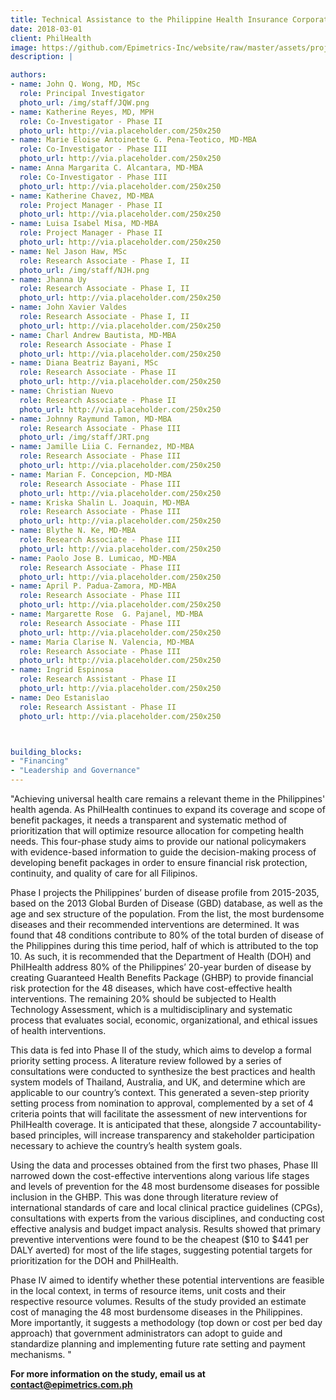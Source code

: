 ```yaml
---
title: Technical Assistance to the Philippine Health Insurance Corporation in Creating an Essential Health Benefit Package and a Priority-Setting Process
date: 2018-03-01
client: PhilHealth
image: https://github.com/Epimetrics-Inc/website/raw/master/assets/projects/a-series/top-48-CEA.jpg
description: |

authors:
- name: John Q. Wong, MD, MSc
  role: Principal Investigator
  photo_url: /img/staff/JQW.png
- name: Katherine Reyes, MD, MPH
  role: Co-Investigator - Phase II
  photo_url: http://via.placeholder.com/250x250
- name: Marie Eloise Antoinette G. Pena-Teotico, MD-MBA
  role: Co-Investigator - Phase III
  photo_url: http://via.placeholder.com/250x250
- name: Anna Margarita C. Alcantara, MD-MBA
  role: Co-Investigator - Phase III
  photo_url: http://via.placeholder.com/250x250
- name: Katherine Chavez, MD-MBA
  role: Project Manager - Phase II
  photo_url: http://via.placeholder.com/250x250
- name: Luisa Isabel Misa, MD-MBA
  role: Project Manager - Phase II
  photo_url: http://via.placeholder.com/250x250
- name: Nel Jason Haw, MSc
  role: Research Associate - Phase I, II
  photo_url: /img/staff/NJH.png
- name: Jhanna Uy
  role: Research Associate - Phase I, II
  photo_url: http://via.placeholder.com/250x250
- name: John Xavier Valdes
  role: Research Associate - Phase I, II
  photo_url: http://via.placeholder.com/250x250  
- name: Charl Andrew Bautista, MD-MBA
  role: Research Associate - Phase I
  photo_url: http://via.placeholder.com/250x250
- name: Diana Beatriz Bayani, MSc
  role: Research Associate - Phase II
  photo_url: http://via.placeholder.com/250x250
- name: Christian Nuevo
  role: Research Associate - Phase II
  photo_url: http://via.placeholder.com/250x250
- name: Johnny Raymund Tamon, MD-MBA
  role: Research Associate - Phase III
  photo_url: /img/staff/JRT.png
- name: Jamille Liia C. Fernandez, MD-MBA
  role: Research Associate - Phase III
  photo_url: http://via.placeholder.com/250x250
- name: Marian F. Concepcion, MD-MBA
  role: Research Associate - Phase III
  photo_url: http://via.placeholder.com/250x250
- name: Kriska Shalin L. Joaquin, MD-MBA
  role: Research Associate - Phase III
  photo_url: http://via.placeholder.com/250x250
- name: Blythe N. Ke, MD-MBA
  role: Research Associate - Phase III
  photo_url: http://via.placeholder.com/250x250
- name: Paolo Jose B. Lumicao, MD-MBA
  role: Research Associate - Phase III
  photo_url: http://via.placeholder.com/250x250
- name: April P. Padua-Zamora, MD-MBA
  role: Research Associate - Phase III
  photo_url: http://via.placeholder.com/250x250
- name: Margarette Rose  G. Pajanel, MD-MBA
  role: Research Associate - Phase III
  photo_url: http://via.placeholder.com/250x250
- name: Maria Clarise N. Valencia, MD-MBA
  role: Research Associate - Phase III
  photo_url: http://via.placeholder.com/250x250
- name: Ingrid Espinosa
  role: Research Assistant - Phase II
  photo_url: http://via.placeholder.com/250x250
- name: Deo Estanislao
  role: Research Assistant - Phase II
  photo_url: http://via.placeholder.com/250x250



building_blocks:
- "Financing"
- "Leadership and Governance"
---
```


"Achieving universal health care remains a relevant theme in the Philippines' health agenda. As PhilHealth continues to expand its coverage and scope of benefit packages, it needs a transparent and systematic method of prioritization that will optimize resource allocation for competing health needs. This four-phase study aims to provide our national policymakers with evidence-based information to guide the decision-making process of developing benefit packages in order to ensure financial risk protection, continuity, and quality of care for all Filipinos.

Phase I projects the Philippines’ burden of disease profile from 2015-2035, based on the 2013 Global Burden of Disease (GBD) database, as well as the age and sex structure of the population. From the list, the most burdensome diseases and their recommended interventions are determined. It was found that 48 conditions contribute to 80% of the total burden of disease of the Philippines during this time period, half of which is attributed to the top 10. As such, it is recommended that the Department of Health (DOH) and PhilHealth address 80% of the Philippines’ 20-year burden of disease by creating Guaranteed Health Benefits Package (GHBP) to provide financial risk protection for the 48 diseases, which have cost-effective health interventions. The remaining 20% should be subjected to Health Technology Assessment, which is a multidisciplinary and systematic process that evaluates social, economic, organizational, and ethical issues of health interventions.

This data is fed into Phase II of the study, which aims to develop a formal priority setting process. A literature review followed by a series of consultations were conducted to synthesize the best practices and health system models of Thailand, Australia, and UK, and determine which are applicable to our country’s context. This generated a seven-step priority setting process from nomination to approval, complemented by a set of 4 criteria points that will facilitate the assessment of new interventions for PhilHealth coverage. It is anticipated that these, alongside 7 accountability-based principles, will increase transparency and stakeholder participation necessary to achieve the country’s health system goals.

Using the data and processes obtained from the first two phases, Phase III narrowed down the cost-effective interventions along various life stages and levels of prevention for the 48 most burdensome diseases for possible inclusion in the GHBP. This was done through literature review of international standards of care and local clinical practice guidelines (CPGs), consultations with experts from the various disciplines, and conducting cost effective analysis and budget impact analysis. Results showed that primary preventive interventions were found to be the cheapest ($10 to $441 per DALY averted) for most of the life stages, suggesting potential targets for prioritization for the DOH and PhilHealth.

Phase IV aimed to identify whether these potential interventions are feasible in the local context, in terms of resource items, unit costs and their respective resource volumes. Results of the study provided an estimate cost of managing the 48 most burdensome diseases in the Philippines. More importantly, it suggests a methodology (top down or cost per bed day approach) that government administrators can adopt to guide and standardize planning and implementing future rate setting and payment mechanisms. "

<!-- [Executive Summary](https://github.com/Epimetrics-Inc/website/raw/master/assets/projects/bacta/Bacta%20Executive%20Sumary%20PDF.pdf) [Policy Brief](https://github.com/Epimetrics-Inc/website/raw/master/assets/projects/bacta/EpiMetrics_Drug%20Pricing%20Study_Policy%20Brief_03032018.pdf) [Full Infographic](https://github.com/Epimetrics-Inc/website/raw/master/assets/projects/bacta/EpiMetrics_Drug%20Pricing%20Study_National%20GPP%20Scores_02012018.pdf) -->

**For more information on the study, email us at [contact@epimetrics.com.ph](contact@epimetrics.com.ph)**
